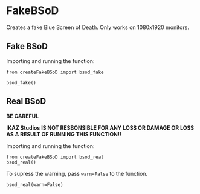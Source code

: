 # FakeBSoD
Creates a fake Blue Screen of Death. Only works on 1080x1920 monitors.

## Fake BSoD
Importing and running the function:
```
from createFakeBSoD import bsod_fake

bsod_fake()
```

## Real BSoD
**BE CAREFUL**

**IKAZ Studios IS NOT RESBONSIBLE FOR ANY LOSS OR DAMAGE OR LOSS AS A RESULT OF RUNNING THIS FUNCTION!!**

Importing and running the function:
```
from createFakeBSoD import bsod_real
bsod_real()
```
To supress the warning, pass `warn=False` to the function.

```
bsod_real(warn=False)
```